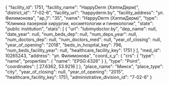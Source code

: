 {
    "facility_id": 1751,
    "facility_name": "HappyDerm (ХэппиДерм)",
    "district_id": "7-02-6",
    "facility_url": "happyderm.by",
    "facility_address": "ул. Филимонова",
    "ap_1": "35",
    "name": "HappyDerm (ХэппиДерм)",
    "type": "Клиника лазерной хирургии, косметологии и гинекологии",
    "state": "public institution",
    "stats": [
        {
            "url": "lubimydoctor.by",
            "dep_name": null,
            "date_year": null,
            "num_beds_dep": null,
            "num_deps_year": null,
            "num_doctors_dep": null,
            "num_doctors_med": null,
            "year_of_closing": null,
            "year_of_opening": "2018",
            "beds_in_hospital_key": 796,
            "num_beds_facility_year": null,
            "healthcare_facility_key": 1751
        }
    ],
    "med_id": 10265243,
    "address": "ул. Филимонова",
    "coord_x_y": {
        "crs": {
            "type": "name",
            "properties": {
                "name": "EPSG:4326"
            }
        },
        "type": "Point",
        "coordinates": [
            27.6362,
            53.9216
        ]
    },
    "place_name": "Минск",
    "place_type": "city",
    "year_of_closing": null,
    "year_of_opening": "2015",
    "healthcare_facility_key": 1751,
    "administrative_division_id": "7-02-6"
}